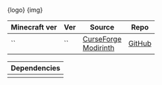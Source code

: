 #

{logo}
{img}

| Minecraft ver | Ver | Source                           | Repo       |
| ------------- | --- | -------------------------------- | ---------- |
| ``            | ``  | [CurseForge]()<br>[Modirinth]() | [GitHub]() |

| Dependencies |
| ------------ |
|              |